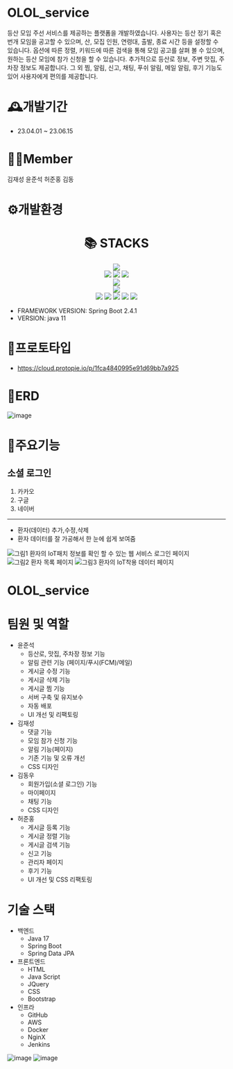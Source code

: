 # OLOL_service
등산 모임 주선 서비스를 제공하는 플랫폼을 개발하였습니다.
사용자는 등산 정기 혹은 번개 모임을 공고할 수 있으며, 산, 모집 인원, 연령대, 출발, 종료 시간 등을 설정할 수 있습니다.
옵션에 따른 정렬, 키워드에 따른 검색을 통해 모임 공고를 살펴 볼 수 있으며, 원하는 등산 모임에 참가 신청을 할 수 있습니다. 
추가적으로 등산로 정보, 주변 맛집, 주차장 정보도 제공합니다.
그 외 찜, 알림, 신고, 채팅, 푸쉬 알림, 메일 알림, 후기 기능도 있어 사용자에게 편의를 제공합니다.
# 🕰️개발기간
- 23.04.01 ~ 23.06.15
# 🧑‍💻Member
김재성
윤준석
허준홍
김동
# ⚙️개발환경
<div align=center><h1>📚 STACKS</h1></div>

<div align=center> 
  <img src="https://img.shields.io/badge/java-007396?style=for-the-badge&logo=java&logoColor=white"> 
  <br>
  
  <img src="https://img.shields.io/badge/html5-E34F26?style=for-the-badge&logo=html5&logoColor=white"> 
  <img src="https://img.shields.io/badge/css-1572B6?style=for-the-badge&logo=css3&logoColor=white"> 
  <img src="https://img.shields.io/badge/javascript-F7DF1E?style=for-the-badge&logo=javascript&logoColor=black"> 
  <br>
  <img src="https://img.shields.io/badge/mysql-4479A1?style=for-the-badge&logo=mysql&logoColor=white"> 
  <br>
  <img src="https://img.shields.io/badge/springboot-6DB33F?style=for-the-badge&logo=springboot&logoColor=white"> 
  <br>
  
  <img src="https://img.shields.io/badge/github-181717?style=for-the-badge&logo=github&logoColor=white">
  <img src="https://img.shields.io/badge/git-F05032?style=for-the-badge&logo=git&logoColor=white">
  <img src="https://img.shields.io/badge/slack-4A154B?style=for-the-badge&logo=git&logoColor=white">
  <img src="https://img.shields.io/badge/fontawesome-339AF0?style=for-the-badge&logo=fontawesome&logoColor=white">
  <img src="https://img.shields.io/badge/bootstrap-FF6C37?style=for-the-badge&logo=bootstrap&logoColor=white">

 
  <br>
</div>

- FRAMEWORK VERSION: Spring Boot 2.4.1
- VERSION: java 11

# 📝프로토타입 
  - https://cloud.protopie.io/p/1fca4840995e91d69bb7a925

# 📁ERD
![image](https://github.com/JShistory/capston_project_2023_03_21/assets/98608723/ed10cb7e-d656-442f-8c04-339427920648)


# 📌주요기능
## 소셜 로그인
1. 카카오
2. 구글
3. 네이버
---
- 환자(데이터) 추가,수정,삭제
- 환자 데이터를 잘 가공해서 한 눈에 쉽게 보여줌


![그림1 환자의 IoT패치 정보를 확인 할 수 있는 웹 서비스 로그인 페이지](https://github.com/JShistory/capston_project_2023_03_21/assets/98608723/ab190deb-3144-4ced-b5f0-d9da89b1ef68)
![그림2 환자 목록 페이지](https://github.com/JShistory/capston_project_2023_03_21/assets/98608723/e0d0e8c3-4f56-4a06-81f8-a8a8288fc283)
![그림3 환자의 IoT착용 데이터 페이지](https://github.com/JShistory/capston_project_2023_03_21/assets/98608723/6d5c58cd-ed32-42b9-b06d-6732415c8b34)




# OLOL_service


# 팀원 및 역할
- 윤준석
  - 등산로, 맛집, 주차장 정보 기능
  - 알림 관련 기능 (페이지/푸시(FCM)/메일)
  - 게시글 수정 기능
  - 게시글 삭제 기능
  - 게시글 찜 기능
  - 서버 구축 및 유지보수
  - 자동 배포
  - UI 개선 및 리팩토링
- 김재성
  - 댓글 기능
  - 모임 참가 신청 기능
  - 알림 기능(페이지)
  - 기존 기능 및 오류 개선
  - CSS 디자인
- 김동우
  - 회원가입(소셜 로그인) 기능
  - 마이페이지
  - 채팅 기능
  - CSS 디자인
- 허준홍
  - 게시글 등록 기능
  - 게시글 정렬 기능
  - 게시글 검색 기능
  - 신고 기능
  - 관리자 페이지
  - 후기 기능
  - UI 개선 및 CSS 리팩토링
    
# 기술 스택
- 백엔드
  - Java 17
  - Spring Boot
  - Spring Data JPA
- 프론트엔드
  - HTML
  - Java Script
  - JQuery
  - CSS
  - Bootstrap
- 인프라
  - GitHub
  - AWS
  - Docker
  - NginX
  - Jenkins
 
![image](https://github.com/JShistory/OLOL_service/assets/98608723/38fd5de4-f93f-4299-bd5e-91e4ff984e1c)
![image](https://github.com/JShistory/OLOL_service/assets/98608723/4b5fe09d-3d02-4113-be20-2f7aea01c2c2)

